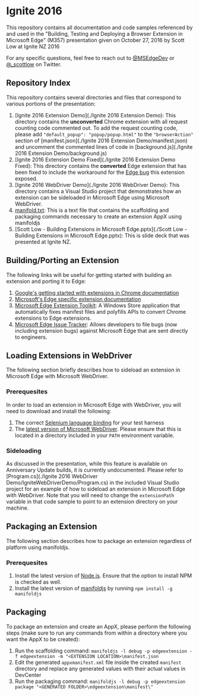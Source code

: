 # Ignite 2016
This repository contains all documentation and code samples referenced by and used in the "Building, Testing and Deploying a Browser Extension in Microsoft Edge" (M357) presentation given on October 27, 2016 by Scott Low at Ignite NZ 2016

For any specific questions, feel free to reach out to [@MSEdgeDev](https://twitter.com/MSEdgeDev) or [@_scottlow](https://twitter.com/_scottlow) on Twitter.

## Repository Index
This repository contains several directories and files that correspond to various portions of the presentation:

1. [Ignite 2016 Extension Demo](./Ignite 2016 Extension Demo): This directory contains the **unconverted** Chrome extension with all request counting code commented out. To add the request counting code, please add `"default_popup": "popup/popup.html"` to the `"browserAction"` section of [manifest.json](./Ignite 2016 Extension Demo/manifest.json) and uncomment the commented lines of code in [background.js](./Ignite 2016 Extension Demo/background.js)
2. [Ignite 2016 Extension Demo Fixed](./Ignite 2016 Extension Demo Fixed): This directory contains the **converted** Edge extension that has been fixed to include the workaround for the [Edge bug](https://developer.microsoft.com/en-us/microsoft-edge/platform/issues/8473140/) this extension exposed.
3. [Ignite 2016 WebDriver Demo](./Ignite 2016 WebDriver Demo): This directory contains a Visual Studio project that demonstrates how an extension can be sideloaded in Microsoft Edge using Microsoft WebDriver.
4. [manifold.txt](./manifold.txt): This is a text file that contains the scaffolding and packaging commands necessary to create an extension AppX using manifoldjs
5. [Scott Low - Building Extensions in Microsoft Edge.pptx](./Scott Low - Building Extensions in Microsoft Edge.pptx): This is slide deck that was presented at Ignite NZ.

## Building/Porting an Extension
The following links will be useful for getting started with building an extension and porting it to Edge:

1. [Google's getting started with extensions in Chrome documentation](https://developer.chrome.com/extensions/getstarted)
2. [Microsoft's Edge specific extension documentation](http://aka.ms/ext-docs)
3. [Microsoft Edge Extension Toolkit](http://aka.ms/ext-porting): A Windows Store application that automatically fixes manifest files and polyfills APIs to convert Chrome extensions to Edge extensions.
4. [Microsoft Edge Issue Tracker](http://aka.ms/edge-issues): Allows developers to file bugs (now including extension bugs) against Microsoft Edge that are sent directly to engineers. 

## Loading Extensions in WebDriver
The following section briefly describes how to sideload an extension in Microsoft Edge with Microsoft WebDriver.
### Prerequesites
In order to load an extension in Microsoft Edge with WebDriver, you will need to download and install the following:

1. The correct [Selenium language binding](http://www.seleniumhq.org/download/) for your test harness 
2. The [latest version of Microsoft WebDriver](https://www.microsoft.com/en-us/download/details.aspx?id=48212). Please ensure that this is located in a directory included in your `PATH` environment variable.

### Sideloading
As discussed in the presentation, while this feature is available on Anniversary Update builds, it is currently undocumented. Please refer to [Program.cs](./Ignite 2016 WebDriver Demo/IgniteWebDriverDemo/Program.cs) in the included Visual Studio project for an example of how to sideload an extension in Microsoft Edge with WebDriver. Note that you will need to change the `extensionPath` variable in that code sample to point to an extension directory on your machine. 

## Packaging an Extension
The following section describes how to package an extension regardless of platform using manifoldjs.

### Prerequesites
1. Install the latest version of [Node.js](https://nodejs.org/en/). Ensure that the option to install NPM is checked as well.
2. Install the latest version of [manifoldjs](http://manifoldjs.com/) by running `npm install -g manifoldjs`

## Packaging
To package an extension and create an AppX, please perform the following steps (make sure to run any commands from within a directory where you want the AppX to be created):

1. Run the scaffolding command: `manifoldjs -l debug -p edgeextension -f edgeextension -m "<EXTENSION LOCATION>\manifest.json`
2. Edit the generated `appxmanifest.xml` file inside the created `manifest` directory and replace any generated values with their actual values in DevCenter
2. Run the packaging command: `manifoldjs -l debug -p edgeextension package "<GENERATED FOLDER>\edgeextension\manifest\"`
